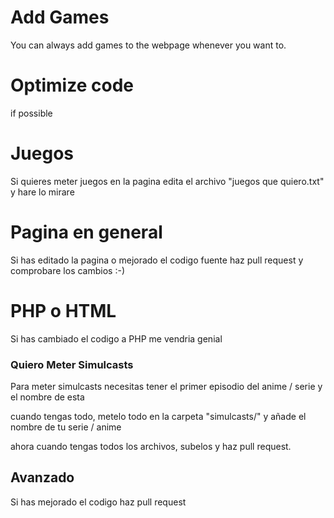 # Add Games
You can always add games to the webpage whenever you want to.

# Optimize code
if possible

# Juegos

Si quieres meter juegos en la pagina edita el archivo "juegos que quiero.txt" y hare lo mirare

# Pagina en general

Si has editado la pagina o mejorado el codigo fuente haz pull request y comprobare los cambios :-)

# PHP o HTML
Si has cambiado el codigo a PHP me vendria genial


### Quiero Meter Simulcasts

Para meter simulcasts necesitas tener el primer episodio del anime / serie y el nombre de esta

cuando tengas todo, metelo todo en la carpeta "simulcasts/" y añade el nombre de tu serie / anime

ahora cuando tengas todos los archivos, subelos y haz pull request.

## Avanzado

Si has mejorado el codigo haz pull request
 
